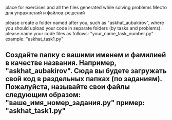 place for exercises and all the files generated while solving problems
Место для упражнений и файлов-решений

please create a folder named after you, such as "askhat_aubakirov", where you should upload your code in separate folders (by tasks and problems).
please name your code files as follows:
  "your_name_task_number.py"
  example: "askhat_task1.py"

Создайте папку с вашими именем и фамилией в качестве названия. Например, "askhat_aubakirov". Сюда вы будете загружать свой код в раздельных папках (по заданиям).
Пожалуйста, называйте свои файлы следующим образом:
  "ваше_имя_номер_задания.py"
  пример: "askhat_task1.py"
-----------------------------------------------------------------------------------------------------------------
